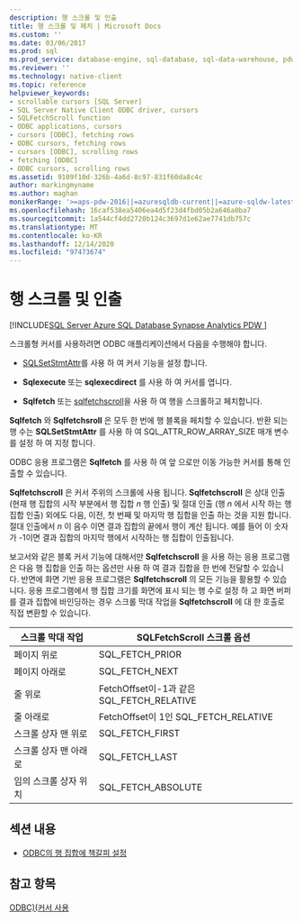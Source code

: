 ```yaml
---
description: 행 스크롤 및 인출
title: 행 스크롤 및 페치 | Microsoft Docs
ms.custom: ''
ms.date: 03/06/2017
ms.prod: sql
ms.prod_service: database-engine, sql-database, sql-data-warehouse, pdw
ms.reviewer: ''
ms.technology: native-client
ms.topic: reference
helpviewer_keywords:
- scrollable cursors [SQL Server]
- SQL Server Native Client ODBC driver, cursors
- SQLFetchScroll function
- ODBC applications, cursors
- cursors [ODBC], fetching rows
- ODBC cursors, fetching rows
- cursors [ODBC], scrolling rows
- fetching [ODBC]
- ODBC cursors, scrolling rows
ms.assetid: 9109f10d-326b-4a6d-8c97-831f60da8c4c
author: markingmyname
ms.author: maghan
monikerRange: '>=aps-pdw-2016||=azuresqldb-current||=azure-sqldw-latest||>=sql-server-2016||>=sql-server-linux-2017||=azuresqldb-mi-current'
ms.openlocfilehash: 16caf538ea5406ea4d5f23d4fbd05b2a646a0ba7
ms.sourcegitcommit: 1a544cf4dd2720b124c3697d1e62ae7741db757c
ms.translationtype: MT
ms.contentlocale: ko-KR
ms.lasthandoff: 12/14/2020
ms.locfileid: "97473674"
---
```

# <a name="scrolling-and-fetching-rows"></a>행 스크롤 및 인출
[!INCLUDE[SQL Server Azure SQL Database Synapse Analytics PDW ](../../includes/applies-to-version/sql-asdb-asdbmi-asa-pdw.md)]

  스크롤형 커서를 사용하려면 ODBC 애플리케이션에서 다음을 수행해야 합니다.  
  
-   [SQLSetStmtAttr](../../relational-databases/native-client-odbc-api/sqlsetstmtattr.md)를 사용 하 여 커서 기능을 설정 합니다.  
  
-   **Sqlexecute** 또는 **sqlexecdirect** 를 사용 하 여 커서를 엽니다.  
  
-   **Sqlfetch** 또는 [sqlfetchscroll](../../relational-databases/native-client-odbc-api/sqlfetchscroll.md)을 사용 하 여 행을 스크롤하고 페치합니다.  
  
 **Sqlfetch** 와 **Sqlfetchsroll** 은 모두 한 번에 행 블록을 페치할 수 있습니다. 반환 되는 행 수는 **SQLSetStmtAttr** 를 사용 하 여 SQL_ATTR_ROW_ARRAY_SIZE 매개 변수를 설정 하 여 지정 합니다.  
  
 ODBC 응용 프로그램은 **Sqlfetch** 를 사용 하 여 앞 으로만 이동 가능한 커서를 통해 인출할 수 있습니다.  
  
 **Sqlfetchscroll** 은 커서 주위의 스크롤에 사용 됩니다. **Sqlfetchscroll** 은 상대 인출 (현재 행 집합의 시작 부분에서 행 집합 *n* 행 인출) 및 절대 인출 (행 *n* 에서 시작 하는 행 집합 인출) 외에도 다음, 이전, 첫 번째 및 마지막 행 집합을 인출 하는 것을 지원 합니다. 절대 인출에서 *n* 이 음수 이면 결과 집합의 끝에서 행이 계산 됩니다. 예를 들어 이 숫자가 -1이면 결과 집합의 마지막 행에서 시작하는 행 집합이 인출됩니다.  
  
 보고서와 같은 블록 커서 기능에 대해서만 **Sqlfetchscroll** 을 사용 하는 응용 프로그램은 다음 행 집합을 인출 하는 옵션만 사용 하 여 결과 집합을 한 번에 전달할 수 있습니다. 반면에 화면 기반 응용 프로그램은 **Sqlfetchscroll** 의 모든 기능을 활용할 수 있습니다. 응용 프로그램에서 행 집합 크기를 화면에 표시 되는 행 수로 설정 하 고 화면 버퍼를 결과 집합에 바인딩하는 경우 스크롤 막대 작업을 **Sqlfetchscroll** 에 대 한 호출로 직접 변환할 수 있습니다.  
  
|스크롤 막대 작업|SQLFetchScroll 스크롤 옵션|  
|--------------------------|-------------------------------------|  
|페이지 위로|SQL_FETCH_PRIOR|  
|페이지 아래로|SQL_FETCH_NEXT|  
|줄 위로|FetchOffset이-1과 같은 SQL_FETCH_RELATIVE|  
|줄 아래로|FetchOffset이 1인 SQL_FETCH_RELATIVE|  
|스크롤 상자 맨 위로|SQL_FETCH_FIRST|  
|스크롤 상자 맨 아래로|SQL_FETCH_LAST|  
|임의 스크롤 상자 위치|SQL_FETCH_ABSOLUTE|  
  
## <a name="in-this-section"></a>섹션 내용  
  
-   [ODBC의 행 집합에 책갈피 설정](../../relational-databases/native-client-odbc-cursors/scrolling-and-fetching-rows-bookmarking-rows-in-odbc.md)  
  
## <a name="see-also"></a>참고 항목  
 [ODBC&#41;&#40;커서 사용 ](../../relational-databases/native-client-odbc-cursors/using-cursors-odbc.md)  
  
  
